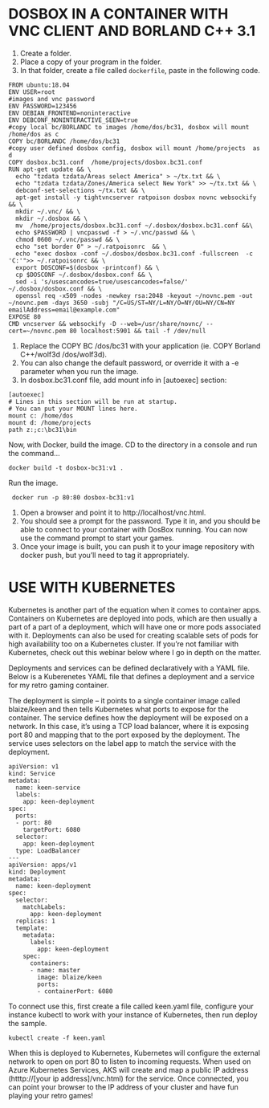 # DOSBOX IN A CONTAINER WITH VNC CLIENT AND BORLAND C++ 3.1

1. Create a folder.
1. Place a copy of your program  in the folder. 
1. In that folder, create a file called `dockerfile`, paste in the following code.

  ````
  FROM ubuntu:18.04
ENV USER=root
#images and vnc password
ENV PASSWORD=123456
ENV DEBIAN_FRONTEND=noninteractive 
ENV DEBCONF_NONINTERACTIVE_SEEN=true
#copy local bc/BORLANDC to images /home/dos/bc31, dosbox will mount /home/dos as c  
COPY bc/BORLANDC /home/dos/bc31
#copy user defined dosbox config, dosbox will mount /home/projects  as d
COPY dosbox.bc31.conf  /home/projects/dosbox.bc31.conf
RUN apt-get update && \
	echo "tzdata tzdata/Areas select America" > ~/tx.txt && \
	echo "tzdata tzdata/Zones/America select New York" >> ~/tx.txt && \
	debconf-set-selections ~/tx.txt && \
	apt-get install -y tightvncserver ratpoison dosbox novnc websockify && \
	mkdir ~/.vnc/ && \
	mkdir ~/.dosbox && \	
	mv  /home/projects/dosbox.bc31.conf ~/.dosbox/dosbox.bc31.conf &&\
	echo $PASSWORD | vncpasswd -f > ~/.vnc/passwd && \
	chmod 0600 ~/.vnc/passwd && \
	echo "set border 0" > ~/.ratpoisonrc  && \
	echo "exec dosbox -conf ~/.dosbox/dosbox.bc31.conf -fullscreen  -c 'C:'">> ~/.ratpoisonrc && \
	export DOSCONF=$(dosbox -printconf) && \
	cp $DOSCONF ~/.dosbox/dosbox.conf && \
	sed -i 's/usescancodes=true/usescancodes=false/' ~/.dosbox/dosbox.conf && \
	openssl req -x509 -nodes -newkey rsa:2048 -keyout ~/novnc.pem -out ~/novnc.pem -days 3650 -subj "/C=US/ST=NY/L=NY/O=NY/OU=NY/CN=NY emailAddress=email@example.com"
EXPOSE 80
CMD vncserver && websockify -D --web=/usr/share/novnc/ --cert=~/novnc.pem 80 localhost:5901 && tail -f /dev/null
  ````

1. Replace the COPY BC /dos/bc31 with your  application (ie. COPY Borland C++/wolf3d /dos/wolf3d). 
1. You can also change the default password, or override it with a -e parameter when you run the image.
1. In dosbox.bc31.conf file, add mount info in [autoexec] section:
  ````
[autoexec]
# Lines in this section will be run at startup.
# You can put your MOUNT lines here.
mount c: /home/dos
mount d: /home/projects
path z:;c:\bc31\bin
  ````
Now, with Docker, build the image. CD to the directory in a console and run the command…
  ````
  docker build -t dosbox-bc31:v1 .
  ````
Run the image.
  ```` 
   docker run -p 80:80 dosbox-bc31:v1
   ````
   
1. Open a browser and point it to http://localhost/vnc.html.
1. You should see a prompt for the password. Type it in, and you should be able to connect to your container with DosBox running. You can now use the command prompt to start your games.
1. Once your image is built, you can push it to your image repository with docker push, but you’ll need to tag it appropriately.

# USE WITH KUBERNETES
Kubernetes is another part of the equation when it comes to container apps. Containers on Kubernetes are deployed into pods, which are then usually a part of a part of a deployment, which will have one or more pods associated with it. Deployments can also be used for creating scalable sets of pods for high availability too on a Kubernetes cluster. If you’re not familiar with Kubernetes, check out this webinar below where I go in depth on the matter.

Deployments and services can be defined declaratively with a YAML file. Below is a Kuberenetes YAML file that defines a deployment and a service for my retro gaming container.

The deployment is simple – it points to a single container image called blaize/keen and then tells Kubernetes what ports to expose for the container. The service defines how the deployment will be exposed on a network. In this case, it’s using a TCP load balancer, where it is exposing port 80 and mapping that to the port exposed by the deployment. The service uses selectors on the label app to match the service with the deployment.

````
apiVersion: v1
kind: Service
metadata:
  name: keen-service
  labels:
    app: keen-deployment
spec:
  ports:
  - port: 80
    targetPort: 6080
  selector:
    app: keen-deployment
  type: LoadBalancer
---
apiVersion: apps/v1 
kind: Deployment
metadata:
  name: keen-deployment
spec:
  selector:
    matchLabels:
      app: keen-deployment
  replicas: 1
  template:
    metadata:
      labels:
        app: keen-deployment
    spec:
      containers:
      - name: master
        image: blaize/keen
        ports:
        - containerPort: 6080
````

To connect use this, first create a file called keen.yaml file, configure your instance kubectl to work with your instance of Kubernetes, then run deploy the sample.

````
kubectl create -f keen.yaml
````

When this is deployed to Kubernetes, Kubernetes will configure the external network to open on port 80 to listen to incoming requests. When used on Azure Kubernetes Services, AKS will create and map a public IP address (htttp://[your ip address]/vnc.html) for the service. Once connected, you can point your browser to the IP address of your cluster and have fun playing your retro games!
